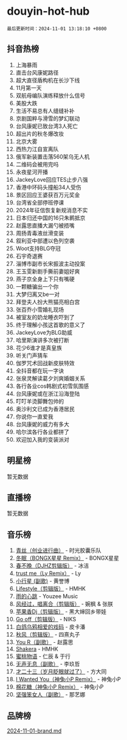 # douyin-hot-hub

`最后更新时间：2024-11-01 13:18:10 +0800`

## 抖音热榜

1. 上海暴雨
1. 直击台风康妮路径
1. 超大直径盾构机在长沙下线
1. 11月第一天
1. 双航母编队演练释放什么信号
1. 美股大跌
1. 生活不易总有人缝缝补补
1. 京剧国粹与滑雪的梦幻联动
1. 台风康妮已致台湾3人死亡
1. 超出片的秋冬爆改妆
1. 北京大雾
1. 西热力江自宣离队
1. 俄军新装置击落560架乌无人机
1. 二维码会被用完吗
1. 永夜星河开播
1. JackeyLove回应TES止步八强
1. 香港中环码头撞船34人受伤
1. 景区回应王婆获百万元奖金
1. 台湾省全部停班停课
1. 2024年征信恢复新规消息不实
1. 日本归还中国的16只朱鹮抵京
1. 赵露思直播大漏勺被捂嘴
1. 周扬青毒液丝滑变装
1. 叙利亚中部遭以色列空袭
1. Woot支持BLG夺冠
1. 石宇奇退赛
1. 淄博市副市长宋振波主动投案
1. 王玉雯新剧手撕前妻姐好爽
1. 燕子京全身上下只有嘴硬
1. 一颗糖骗出一个你
1. 大梦归离又be一对
1. 拜登夫人扮大熊猫亮相白宫
1. 张百乔小雪婚礼现场
1. 被室友的奶龙睡衣吓到了
1. 终于理解小孩这首歌的意义了
1. JackeyLove为BLG助威
1. 哈里斯演讲多次被打断
1. 花少6谁才是真皇族
1. 听关门声猜车
1. 伽罗咒术回战新皮肤特效
1. 全抖音都在玩一字诀
1. 张泉灵解读葛夕刘爽婚姻关系
1. 各行各业cos韩剧式初雪氛围感
1. 台风康妮或在浙江沿海登陆
1. 叮叮羊烫脚舞包帅的
1. 奥沙利文已成为香港居民
1. 你说你一直爱我
1. 台风康妮的威力有多大
1. 哈尔滨各行各业都拼了
1. 欢迎加入我的变装派对

## 明星榜

暂无数据

## 直播榜

暂无数据

## 音乐榜

1. [青丝（创业进行曲）](https://sf6-cdn-tos.douyinstatic.com/obj/tos-cn-ve-2774/ooYARJB5iBRNhCOkDsS3BAKW91CIMoQfwzwKLi) - 时光胶囊乐队
1. [冬眠（BONGX星星 Remix）](https://sf5-hl-cdn-tos.douyinstatic.com/obj/tos-cn-ve-2774/oMCfFFoE3LwQ7agAgOIG4ieExqkeAsxNBEkLdz) - BONGX星星
1. [春不晚（DJHZ剪辑版）](https://sf3-cdn-tos.douyinstatic.com/obj/tos-cn-ve-2774/osEZa7YZ6wNo9QDABgfGFaCQKRQTNafsBJDnKt) - 冰洁
1. [trust me（Ly Remix）](https://sf6-cdn-tos.douyinstatic.com/obj/tos-cn-ve-2774/oUo1M8fz5AfmMSExABQQKFE0eCMWgsiccfqrMA) - Ly
1. [小行星 (副歌)](https://sf6-cdn-tos.douyinstatic.com/obj/tos-cn-ve-2774/oArWEvgkJwVsB0KMIw6iBsAoHAciIjJqzWeTQr) - 黄誉博
1. [Lifestyle（剪辑版）](https://sf3-cdn-tos.douyinstatic.com/obj/tos-cn-ve-2774/owfqGgjwG3V5lCLaAIezFMeg3LtuKNBaZKgzPV) - HMHK
1. [雨的心跳](https://sf5-hl-cdn-tos.douyinstatic.com/obj/tos-cn-ve-2774/o0vI5NZuiJgxWIQQFhXO0RTrsiIAsBSiMIECz) - Youzee Music
1. [风经过，唱离合（剪辑版）](https://sf3-cdn-tos.douyinstatic.com/obj/tos-cn-ve-2774/okllg5DG2MmUF3aiiDfBZx6ZLvfwOTtbCEAHyI) - 婉枫 & 张朕
1. [苹果香Dj（剪辑版）](https://sf5-hl-cdn-tos.douyinstatic.com/obj/tos-cn-ve-2774/oEeIEQbYGAOspCTRAIeYF4Ok8LgZ8NBaRe4ztR) - 黑大婶回乡带娃
1. [Go off（剪辑版）](https://sf5-hl-cdn-tos.douyinstatic.com/obj/tos-cn-ve-2774/oYLJZTCGnIQBt2BsMBCFksOEMnDQesCr2gfZ7N) - NIKS
1. [白鸽乌鸦相爱的戏码](https://sf5-hl-cdn-tos.douyinstatic.com/obj/tos-cn-ve-2774/oMVVEf6eDAOmFtNtCsEqKpIorBDM8Nkg6TZRqC) - 皮卡潘
1. [秋风（剪辑版）](https://sf5-hl-cdn-tos.douyinstatic.com/obj/tos-cn-ve-2774/ocGaU84LfAfzMd2wbXdQFpCGhBiXg82JNMRRie) - 四熹丸子
1. [You R（副歌）](https://sf5-hl-cdn-tos.douyinstatic.com/obj/tos-cn-ve-2774/oc0MZn9aEfLkCFLIxKQQcgBjS9mBBuDttYPfZ1) - 赵露思
1. [Shakera](https://sf5-hl-cdn-tos.douyinstatic.com/obj/tos-cn-ve-2774/ocKtEBgQ8FiQCBDf3nj9Z9gEGEQ4fAZDYEocLY) - HMHK
1. [蜜桃物语](https://sf5-hl-cdn-tos.douyinstatic.com/obj/tos-cn-ve-2774/oIhOSCZtIACtYU4XQkngiW9kCBfVD1Fz9IYeqL) - 仁辰 & 于行
1. [无声无息（副歌）](https://sf3-cdn-tos.douyinstatic.com/obj/tos-cn-ve-2774/osmzBBdYMBoz2NHW7AYiZEErnITswCiYzuA3Nf) - 李玖哲
1. [才二十三（岁月眨眼就过了）](https://sf5-hl-cdn-tos.douyinstatic.com/obj/tos-cn-ve-2774/oYAvkTrUXEBMWYUbL3nl8i01MJ5skiIZASC2H) - 方大同
1. [I Wanted You（神兔小P Remix）](https://sf5-hl-cdn-tos.douyinstatic.com/obj/tos-cn-ve-2774/o4CAubmDQdZeEkstFnCvKIMDag8D2BSBOjfNuh) - 神兔小P
1. [棉花糖（神兔小P Remix）](https://sf3-cdn-tos.douyinstatic.com/obj/tos-cn-ve-2774/o0pEDf1GaEfEYJ1FbgOAFCITQ1zeFD3kgBWGcG) - 神兔小P
1. [坚强笨女人（副歌）](https://sf5-hl-cdn-tos.douyinstatic.com/obj/tos-cn-ve-2774/ospNInQiZvGWyBVg5zkNsAMct5uJIg1CrZiPL) - 那艺娜

## 品牌榜

[2024-11-01-brand.md](2024-11-01-brand.md)
